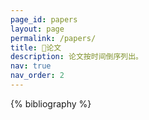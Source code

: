 ```yaml
---
page_id: papers
layout: page
permalink: /papers/
title: 📃论文
description: 论文按时间倒序列出。
nav: true
nav_order: 2
---
```


<!-- _pages/papers.md -->
<div class="publications">

{% bibliography %}

</div>

